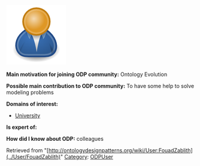 [![Image:ODPUser.png](../images/a/a6/ODPUser.png)](../Image/ODPUser.png "Image:ODPUser.png")




  





__Main motivation for joining ODP community:__ Ontology Evolution


__Possible main contribution to ODP community:__ To have some help to solve modeling problems


__Domains of interest:__



* [University](../Community/University "Community:University")


__Is expert of:__


  

__How did I know about ODP:__ colleagues






Retrieved from "[http://ontologydesignpatterns.org/wiki/User:FouadZablith](../User/FouadZablith)"
 [Category](http://ontologydesignpatterns.org/wiki/Special:Categories "Special:Categories"): [ODPUser](../Category/ODPUser "Category:ODPUser")
